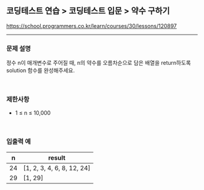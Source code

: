 ## 코딩테스트 연습 > 코딩테스트 입문 > 약수 구하기

https://school.programmers.co.kr/learn/courses/30/lessons/120897

---

### 문제 설명

정수 n이 매개변수로 주어질 때, n의 약수를 오름차순으로 담은 배열을 return하도록 solution 함수를 완성해주세요.

</br>

### 제한사항

- 1 ≤ n ≤ 10,000

</br>

### 입출력 예

| n   | result                     |
| --- | -------------------------- |
| 24  | [1, 2, 3, 4, 6, 8, 12, 24] |
| 29  | [1, 29]                    |
